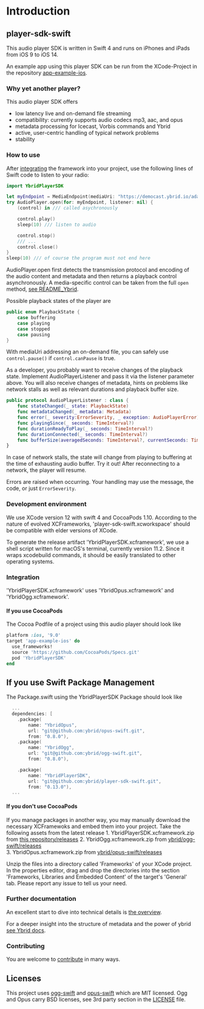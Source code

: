 # Introduction

## player-sdk-swift

This audio player SDK is written in Swift 4 and runs on iPhones and iPads from iOS 9 to iOS 14.

An example app using this player SDK can be run from the XCode-Project in the repository [app-example-ios](https://github.com/ybrid/app-example-ios).

### Why yet another player?

This audio player SDK offers

* low latency live and on-demand file streaming
* compatibility: currently supports audio codecs mp3, aac, and opus
* metadata processing for Icecast, Vorbis commands and Ybrid 
* active, user-centric handling of typical network problems
* stability

### How to use

After [integrating](https://github.com/ybrid/player-sdk-swift#integration) the framework into your project, use the following lines of Swift code to listen to your radio:

```swift
import YbridPlayerSDK

let myEndpoint = MediaEndpoint(mediaUri: "https://democast.ybrid.io/adaptive-demo")
try AudioPlayer.open(for: myEndpoint, listener: nil) {
    (control) in /// called asychronously

    control.play()
    sleep(10) /// listen to audio

    control.stop()
    /// ...
    control.close()
}
sleep(10) /// of course the program must not end here
```

AudioPlayer.open first detects the transmission protocol and encoding of the audio content and metadata and then returns a playback control asynchronously. A media-specific control can be taken from the full `open` method, [see README\_Ybrid](readme_ybrid.md).

Possible playback states of the player are

```swift
public enum PlaybackState {
    case buffering 
    case playing 
    case stopped 
    case pausing 
}
```

With mediaUri addressing an on-demand file, you can safely use `control.pause()` if `control.canPause` is true.

As a developer, you probably want to receive changes of the playback state. Implement AudioPlayerListener and pass it via the listener parameter above. You will also receive changes of metadata, hints on problems like network stalls as well as relevant durations and playback buffer size.

```swift
public protocol AudioPlayerListener : class {
    func stateChanged(_ state: PlaybackState)
    func metadataChanged(_ metadata: Metadata)
    func error(_ severity:ErrorSeverity, _ exception: AudioPlayerError)
    func playingSince(_ seconds: TimeInterval?)
    func durationReadyToPlay(_ seconds: TimeInterval?)
    func durationConnected(_ seconds: TimeInterval?)
    func bufferSize(averagedSeconds: TimeInterval?, currentSeconds: TimeInterval?)
}
```

In case of network stalls, the state will change from playing to buffering at the time of exhausting audio buffer. Try it out! After reconnecting to a network, the player will resume.

Errors are raised when occurring. Your handling may use the message, the code, or just `ErrorSeverity`.

### Development environment

We use XCode version 12 with swift 4 and CocoaPods 1.10. According to the nature of evolved XCFrameworks, 'player-sdk-swift.xcworkspace' should be compatible with elder versions of XCode.

To generate the release artifact 'YbridPlayerSDK.xcframework', we use a shell script written for macOS's terminal, currently version 11.2. Since it wraps xcodebuild commands, it should be easily translated to other operating systems.

### Integration

'YbridPlayerSDK.xcframework' uses 'YbridOpus.xcframework' and 'YbridOgg.xcframework'.

#### If you use CocoaPods

The Cocoa Podfile of a project using this audio player should look like

```ruby
platform :ios, '9.0'
target 'app-example-ios' do
  use_frameworks!
  source 'https://github.com/CocoaPods/Specs.git'
  pod 'YbridPlayerSDK'
end
```
## If you use Swift Package Management
The Package.swift using the YbridPlayerSDK Package should look like
```swift 
  ...
  dependencies: [
    .package(
        name: "YbridOpus",
        url: "git@github.com:ybrid/opus-swift.git",
        from: "0.8.0"),
    .package(
        name: "YbridOgg",
        url: "git@github.com:ybrid/ogg-swift.git",
        from: "0.8.0"),

    .package(
        name: "YbridPlayerSDK",
        url: "git@github.com:ybrid/player-sdk-swift.git",
        from: "0.13.0"),
  ...
```
#### If you don't use CocoaPods

If you manage packages in another way, you may manually download the necessary XCFramewoks and embed them into your project. Take the following assets from the latest release 1. YbridPlayerSDK.xcframework.zip from [this repository/releases](https://github.com/ybrid/player-sdk-swift/releases) 2. YbridOgg.xcframework.zip from [ybrid/ogg-swift/releases](https://github.com/ybrid/ogg-swift/releases)  
3. YbridOpus.xcframework.zip from [ybrid/opus-swift/releases](https://github.com/ybrid/opus-swift/releases)

Unzip the files into a directory called 'Frameworks' of your XCode project. In the properties editor, drag and drop the directories into the section 'Frameworks, Libraries and Embedded Content' of the target's 'General' tab. Please report any issue to tell us your need.

### Further documentation

An excellent start to dive into technical details is [the overview](https://github.com/ybrid/overview).

For a deeper insight into the structure of metadata and the power of ybrid [see Ybrid docs](https://github.com/ybrid/player-interaction/blob/master/doc).

### Contributing

You are welcome to [contribute](https://github.com/ybrid/player-sdk-swift/blob/master/CONTRIBUTING.md) in many ways.

## Licenses

This project uses [ogg-swift](https://github.com/ybrid/ogg-swift) and [opus-swift](https://github.com/ybrid/opus-swift) which are MIT licensed. Ogg and Opus carry BSD licenses, see 3rd party section in the [LICENSE](https://github.com/ybrid/player-sdk-swift/blob/master/LICENSE) file.

